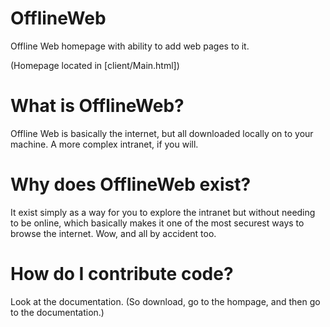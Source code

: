 # OfflineWeb
Offline Web homepage with ability to add web pages to it.

(Homepage located in [client/Main.html])

# What is OfflineWeb?
Offline Web is basically the internet, but all downloaded locally on to your machine. A more complex intranet, if you will.

# Why does OfflineWeb exist?
It exist simply as a way for you to explore the intranet but without needing to be online, which basically makes it one of the most securest ways to browse the internet. Wow, and all by accident too.

# How do I contribute code?
Look at the documentation. (So download, go to the hompage, and then go to the documentation.)